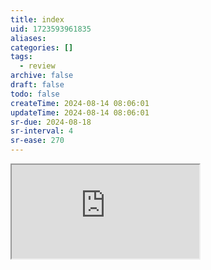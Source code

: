 ```yaml
---
title: index
uid: 1723593961835
aliases:
categories: []
tags:
  - review
archive: false
draft: false
todo: false
createTime: 2024-08-14 08:06:01
updateTime: 2024-08-14 08:06:01
sr-due: 2024-08-18
sr-interval: 4
sr-ease: 270
---
```


<iframe
  class="iframe_full"
  src="https://dict.youdao.com/result?word=index&lang=en"
>
</iframe>
